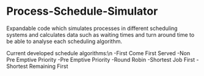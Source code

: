 # Process-Schedule-Simulator
Expandable code which simulates processes in different scheduling systems and calculates data such as waiting times and turn around time to be able to analyse each scheduling algorithm.

Current developed schedule algorithms:\n
  -First Come First Served
  -Non Pre Emptive Priority
  -Pre Emptive Priority
  -Round Robin
  -Shortest Job First
  -Shortest Remaining First
